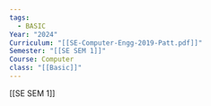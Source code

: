 ```yaml
---
tags:
  - BASIC
Year: "2024"
Curriculum: "[[SE-Computer-Engg-2019-Patt.pdf]]"
Semester: "[[SE SEM 1]]"
Course: Computer
class: "[[Basic]]"
---
```

[[SE SEM 1]]
